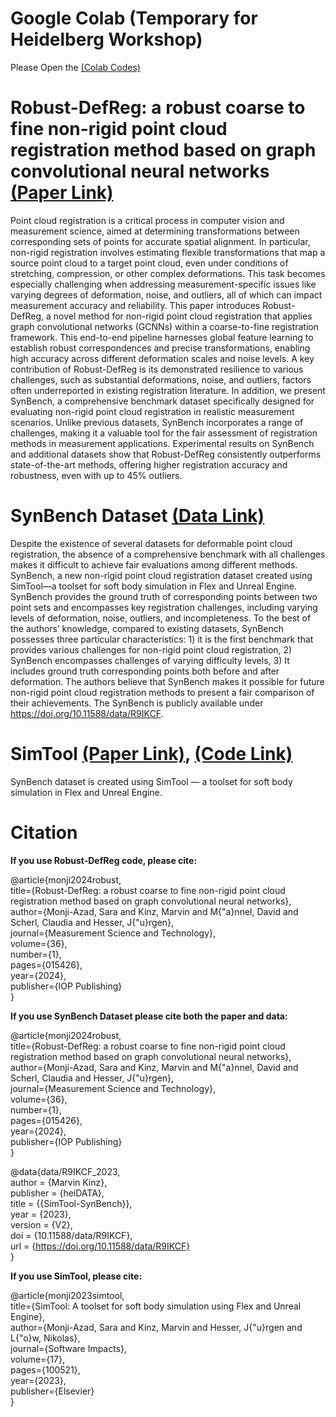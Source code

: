 # Google Colab (Temporary for Heidelberg Workshop)
Please Open the [(Colab Codes)](https://colab.research.google.com/drive/1v7rFbfNY2G9TeZmc_9pwf2bdq7edVppB?usp=sharing)

# Robust-DefReg: a robust coarse to fine non-rigid point cloud registration method based on graph convolutional neural networks [(Paper Link)](https://iopscience.iop.org/article/10.1088/1361-6501/ad916c/meta)

Point cloud registration is a critical process in computer vision and measurement science, aimed at determining transformations between corresponding sets of points for accurate spatial alignment. In particular, non-rigid registration involves estimating flexible transformations that map a source point cloud to a target point cloud, even under conditions of stretching, compression, or other complex deformations. This task becomes especially challenging when addressing measurement-specific issues like varying degrees of deformation, noise, and outliers, all of which can impact measurement accuracy and reliability. This paper introduces Robust-DefReg, a novel method for non-rigid point cloud registration that applies graph convolutional networks (GCNNs) within a coarse-to-fine registration framework. This end-to-end pipeline harnesses global feature learning to establish robust correspondences and precise transformations, enabling high accuracy across different deformation scales and noise levels. A key contribution of Robust-DefReg is its demonstrated resilience to various challenges, such as substantial deformations, noise, and outliers, factors often underreported in existing registration literature. In addition, we present SynBench, a comprehensive benchmark dataset specifically designed for evaluating non-rigid point cloud registration in realistic measurement scenarios. Unlike previous datasets, SynBench incorporates a range of challenges, making it a valuable tool for the fair assessment of registration methods in measurement applications. Experimental results on SynBench and additional datasets show that Robust-DefReg consistently outperforms state-of-the-art methods, offering higher registration accuracy and robustness, even with up to 45% outliers. 

# SynBench Dataset [(Data Link)](https://doi.org/10.11588/data/R9IKCF)
Despite the existence of several datasets for deformable point cloud registration, the absence of a comprehensive benchmark with all challenges makes it difficult to achieve fair evaluations among different methods. SynBench, a new non-rigid point cloud registration dataset created using SimTool—a toolset for soft body simulation in Flex and Unreal Engine. SynBench provides the ground truth of corresponding points between two point sets and encompasses key registration challenges, including varying levels of deformation, noise, outliers, and incompleteness. To the best of the authors’ knowledge, compared to existing datasets, SynBench possesses three particular characteristics: 1) it is the first benchmark that provides various challenges for non-rigid point cloud registration, 2) SynBench encompasses challenges of varying difficulty levels, 3) It includes ground truth corresponding points both before and after deformation. The authors believe that SynBench makes it possible for future non-rigid point cloud registration methods to present a fair comparison of their achievements. The SynBench is publicly available under https://doi.org/10.11588/data/R9IKCF.

# SimTool [(Paper Link)](https://www.sciencedirect.com/science/article/pii/S2665963823000581), [(Code Link)](https://github.com/m-kinz/SimTool)
SynBench dataset is created using SimTool — a toolset for soft body simulation in Flex and Unreal Engine. 


# Citation
**If you use Robust-DefReg code, please cite:**

@article{monji2024robust,<br />
  title={Robust-DefReg: a robust coarse to fine non-rigid point cloud registration method based on graph convolutional neural networks},<br />
  author={Monji-Azad, Sara and Kinz, Marvin and M{\"a}nnel, David and Scherl, Claudia and Hesser, J{\"u}rgen},<br />
  journal={Measurement Science and Technology},<br />
  volume={36},<br />
  number={1},<br />
  pages={015426},<br />
  year={2024},<br />
  publisher={IOP Publishing}<br />
}

**If you use SynBench Dataset please cite both the paper and data:** <br />

@article{monji2024robust,<br />
  title={Robust-DefReg: a robust coarse to fine non-rigid point cloud registration method based on graph convolutional neural networks},<br />
  author={Monji-Azad, Sara and Kinz, Marvin and M{\"a}nnel, David and Scherl, Claudia and Hesser, J{\"u}rgen},<br />
  journal={Measurement Science and Technology},<br />
  volume={36},<br />
  number={1},<br />
  pages={015426},<br />
  year={2024},<br />
  publisher={IOP Publishing}<br />
}

@data{data/R9IKCF_2023,<br />
author = {Marvin Kinz},<br />
publisher = {heiDATA},<br />
title = {{SimTool-SynBench}},<br />
year = {2023},<br />
version = {V2},<br />
doi = {10.11588/data/R9IKCF},<br />
url = {https://doi.org/10.11588/data/R9IKCF}<br />
}

**If you use SimTool, please cite:**

@article{monji2023simtool,<br />
  title={SimTool: A toolset for soft body simulation using Flex and Unreal Engine},<br />
  author={Monji-Azad, Sara and Kinz, Marvin and Hesser, J{\"u}rgen and L{\"o}w, Nikolas},<br />
  journal={Software Impacts},<br />
  volume={17},<br />
  pages={100521},<br />
  year={2023},<br />
  publisher={Elsevier}<br />
}

